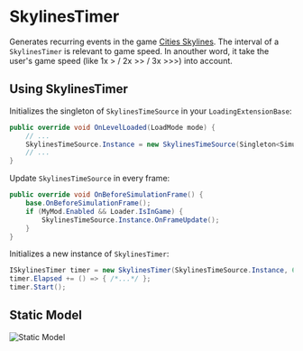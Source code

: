# SkylinesTimer
Generates recurring events in the game [Cities Skylines](https://www.paradoxplaza.com/cities-skylines/). The interval of a `SkylinesTimer` is relevant to game speed. In anouther word, it take the user's game speed (like 1x > / 2x >> / 3x >>>) into account. 
## Using SkylinesTimer
Initializes the singleton of `SkylinesTimeSource` in your `LoadingExtensionBase`:
```C#
public override void OnLevelLoaded(LoadMode mode) {
    // ...
    SkylinesTimeSource.Instance = new SkylinesTimeSource(Singleton<SimulationManager>.instance);
    // ...
}
```
Update `SkylinesTimeSource` in every frame:
```C#
public override void OnBeforeSimulationFrame() {
    base.OnBeforeSimulationFrame();
    if (MyMod.Enabled && Loader.IsInGame) {
        SkylinesTimeSource.Instance.OnFrameUpdate();
    }
}
```
Initializes a new instance of `SkylinesTimer`:
```C#
ISkylinesTimer timer = new SkylinesTimer(SkylinesTimeSource.Instance, 60);
timer.Elapsed += () => { /*...*/ };
timer.Start();
```
## Static Model
![Static Model](https://github.com/bac0id/SkylinesTimer/blob/master/static-model.png)

